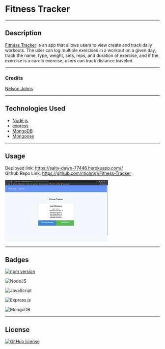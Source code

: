 # Fitness Tracker 

---

## Description 

[Fitness Tracker](https://salty-dawn-77446.herokuapp.com/) is an app that allows users to view create and track daily workouts. The user can log multiple exercises in a workout on a given day, track the name, type, weight, sets, reps, and duration of exercise, and if the exercise is a cardio exercise, users can track distance traveled.

---

### Credits
[Nelson Johns](https://github.com/ntjohns1)

---

## Technologies Used
* [Node.js](https://nodejs.org/en/docs/)
* [express](http://expressjs.com/en/api.html)
* [MongoDB](https://www.mongodb.com/)
* [Mongoose](https://mongoosejs.com/)


---

## Usage
Deployed link: https://salty-dawn-77446.herokuapp.com// <br>
Github Repo Link: https://github.com/ntjohns1/Fitness-Tracker

<img src="public/images/fitnesstrackerscreenshot.png" alt="fitness-tracker-app" width="auto" height="200">

---

## Badges

[![npm version](https://img.shields.io/npm/v/react.svg?style=flat)](https://www.npmjs.com/package/react)

<img alt="NodeJS" src="https://img.shields.io/badge/node.js-%2343853D.svg?&style=for-the-badge&logo=node.js&logoColor=white"/><br>

<img alt="JavaScript" src="https://img.shields.io/badge/javascript-%23323330.svg?&style=for-the-badge&logo=javascript&logoColor=%23F7DF1E"/><br>

<img alt="Express.js" src="https://img.shields.io/badge/express.js-%23404d59.svg?&style=for-the-badge"/><br>

<img alt="MongoDB" src="	https://img.shields.io/badge/MongoDB-4EA94B?style=for-the-badge&logo=mongodb&logoColor=white"/><br>



---

## License

[![GitHub license](https://img.shields.io/badge/license-MIT-blue.svg)](https://github.com/facebook/react/blob/master/LICENSE)<br>


